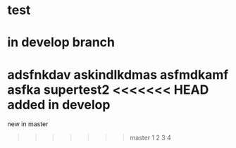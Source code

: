 # test
# in develop branch
adsfnkdav
askindlkdmas
asfmdkamf
asfka
supertest2
<<<<<<< HEAD
added in develop
=======
new in master
>>>>>>> master
1
2
3
4
